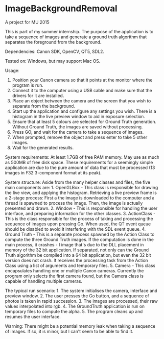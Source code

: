 # ImageBackgroundRemoval
A project for MU 2015

This is part of my summer internship. The purpose of the application is to take a
sequence of images and generate a ground truth algorithm that separates the foreground
from the background.

Dependencies: Canon SDK, OpenCV, QT5, SDL2.

Tested on: Windows, but may support Mac OS.

Usage:
1. Position your Canon camera so that it points at the monitor where the program is run.
2. Connect it to the computer using a USB cable and make sure that the drivers for it are installed.
3. Place an object between the camera and the screen that you wish to separate from the background.
4. Start up the application and configure any settings you wish. There is a histogram in the live
   preview window to aid in exposure selection.
5. Ensure that at least 5 colours are selected for Ground Truth generation. Without Ground Truth,
   the images are saved without processing.
6. Press GO, and wait for the camera to take a sequence of images.
7. When prompted, remove the object and press enter to take 5 other images.
8. Wait for the generated results.

System requirements:
  At least 1.7GB of free RAM memory. May use as much as 500MB of free disk space.
  These requirements for a seemingly simple application are due to the pure
  amount of data that must be processed (13 images in F32 3-component format at its peak).

System structure:
  Aside from the many helper classes and files, the five main components are:
     1. OpenGLBox - This class is responsible for drawing the live view, and applying the histogram.
        Retrieving a live preview frame is a 2-stage process: First a the image is downloaded to the 
        computer and a thread is spawned to process the image. Then, the image is actually presented
        and drawn.
     2. Window - This is responsible for handling the user interface, and preparing information for
        the other classes.
     3. ActionClass - This is the class responsible for the process of taking and processing the
        sequence of images upon pressing Go. When used, the QT event queue should be disabled to
        avoid it interfering with the SDL event queue.
     4. Ground Truth - This is a separate process spawned by the Action Class to compute the three Ground
        Truth images. If the computation is done in the main process, it crashes - I image that's due to the
        DLL placement in memory of the 32 bit application. If separated, not only can the Ground Truth algorithm
        be compiled into a 64 bit application, but even the 32 bit version does not crash. It receives the
        processing task from the Action Class using a list of arguments and temporary files.
     5. Camera - This class encapsulates handling one or multiple Canon cameras. Currently the program only
        selects the first camera found, but the Camera class is capable of handling multiple cameras.
        
 The typical run scenario:
     1. The system initialises the camera, interface and preview window.
     2. The user presses the Go button, and a sequence of photos is taken in rapid succession.
     3. The images are processed, their raw values interpolated into rgb.
     4. The GroundTruth application is run on temporary files to compute the alpha.
     5. The program cleans up and resumes the user interface.
     
 Warning: There might be a potential memory leak when taking a sequence of images. If so, it is minor, but I
 can't seem to be able to find it.
 
 
